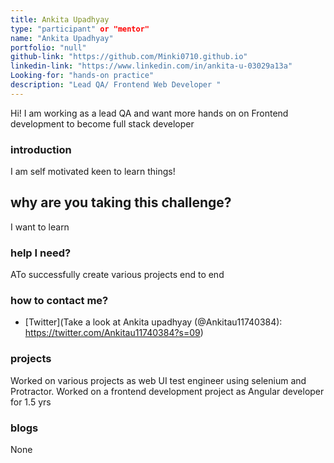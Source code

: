 ```yaml
---
title: Ankita Upadhyay
type: "participant" or "mentor"
name: "Ankita Upadhyay"
portfolio: "null"
github-link: "https://github.com/Minki0710.github.io"
linkedin-link: "https://www.linkedin.com/in/ankita-u-03029a13a"
Looking-for: "hands-on practice"
description: "Lead QA/ Frontend Web Developer "
---
```



Hi! I am working as a lead QA and want more hands on on Frontend development to become full stack developer
### introduction

I am self motivated keen to learn things! 

## why are you taking this challenge?

I want to learn


### help I need?


ATo successfully create various projects end to end

### how to contact me?

- [Twitter](Take a look at Ankita upadhyay (@Ankitau11740384): https://twitter.com/Ankitau11740384?s=09)

### projects


Worked on various projects as web UI test engineer using selenium and Protractor. Worked on a frontend development project as Angular developer for 1.5 yrs
### blogs
None
